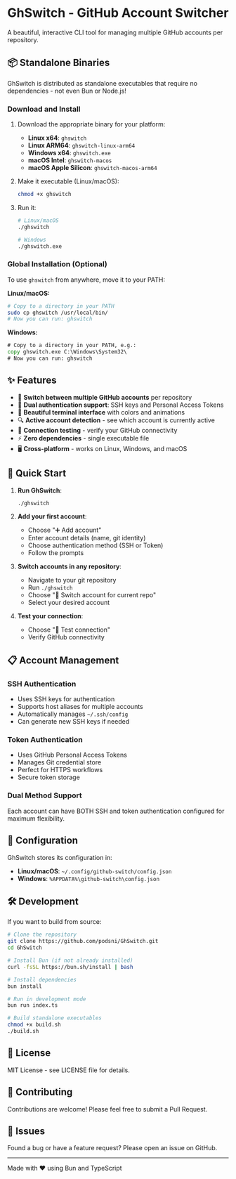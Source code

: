 # GhSwitch - GitHub Account Switcher

A beautiful, interactive CLI tool for managing multiple GitHub accounts per repository.

## 📦 Standalone Binaries

GhSwitch is distributed as standalone executables that require no dependencies - not even Bun or Node.js!

### Download and Install

1. Download the appropriate binary for your platform:
   - **Linux x64**: `ghswitch`
   - **Linux ARM64**: `ghswitch-linux-arm64`
   - **Windows x64**: `ghswitch.exe`
   - **macOS Intel**: `ghswitch-macos`
   - **macOS Apple Silicon**: `ghswitch-macos-arm64`

2. Make it executable (Linux/macOS):
   ```bash
   chmod +x ghswitch
   ```

3. Run it:
   ```bash
   # Linux/macOS
   ./ghswitch
   
   # Windows
   ./ghswitch.exe
   ```

### Global Installation (Optional)

To use `ghswitch` from anywhere, move it to your PATH:

**Linux/macOS:**
```bash
# Copy to a directory in your PATH
sudo cp ghswitch /usr/local/bin/
# Now you can run: ghswitch
```

**Windows:**
```cmd
# Copy to a directory in your PATH, e.g.:
copy ghswitch.exe C:\Windows\System32\
# Now you can run: ghswitch
```

## ✨ Features

- 🔄 **Switch between multiple GitHub accounts** per repository
- 🔐 **Dual authentication support**: SSH keys and Personal Access Tokens
- 🎨 **Beautiful terminal interface** with colors and animations
- 🔍 **Active account detection** - see which account is currently active
- 🧪 **Connection testing** - verify your GitHub connectivity
- ⚡ **Zero dependencies** - single executable file
- 🖥️ **Cross-platform** - works on Linux, Windows, and macOS

## 🚀 Quick Start

1. **Run GhSwitch**:
   ```bash
   ./ghswitch
   ```

2. **Add your first account**:
   - Choose "➕ Add account"
   - Enter account details (name, git identity)
   - Choose authentication method (SSH or Token)
   - Follow the prompts

3. **Switch accounts in any repository**:
   - Navigate to your git repository
   - Run `./ghswitch`
   - Choose "🔄 Switch account for current repo"
   - Select your desired account

4. **Test your connection**:
   - Choose "🧪 Test connection"
   - Verify GitHub connectivity

## 📋 Account Management

### SSH Authentication
- Uses SSH keys for authentication
- Supports host aliases for multiple accounts
- Automatically manages `~/.ssh/config`
- Can generate new SSH keys if needed

### Token Authentication  
- Uses GitHub Personal Access Tokens
- Manages Git credential store
- Perfect for HTTPS workflows
- Secure token storage

### Dual Method Support
Each account can have BOTH SSH and token authentication configured for maximum flexibility.

## 🔧 Configuration

GhSwitch stores its configuration in:
- **Linux/macOS**: `~/.config/github-switch/config.json`
- **Windows**: `%APPDATA%\github-switch\config.json`

## 🛠️ Development

If you want to build from source:

```bash
# Clone the repository
git clone https://github.com/podsni/GhSwitch.git
cd GhSwitch

# Install Bun (if not already installed)
curl -fsSL https://bun.sh/install | bash

# Install dependencies
bun install

# Run in development mode
bun run index.ts

# Build standalone executables
chmod +x build.sh
./build.sh
```

## 📄 License

MIT License - see LICENSE file for details.

## 🤝 Contributing

Contributions are welcome! Please feel free to submit a Pull Request.

## 🐛 Issues

Found a bug or have a feature request? Please open an issue on GitHub.

---

Made with ❤️ using Bun and TypeScript
